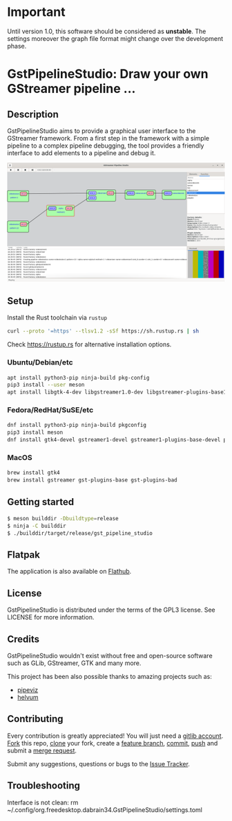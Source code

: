 # Important

Until version 1.0, this software should be considered as **unstable**.
The settings moreover the graph file format might change over the development phase.

# GstPipelineStudio: Draw your own GStreamer pipeline ...

## Description

GstPipelineStudio aims to provide a graphical user interface to the GStreamer framework. From a first step in the framework with a simple pipeline to a complex pipeline debugging, the tool provides a friendly interface to add elements to a pipeline and debug it.

![alt tag](data/screenshots/gps_screenshot.png)

## Setup

Install the Rust toolchain via `rustup`

```sh
curl --proto '=https' --tlsv1.2 -sSf https://sh.rustup.rs | sh
```

Check https://rustup.rs for alternative installation options.

### Ubuntu/Debian/etc

```sh
apt install python3-pip ninja-build pkg-config
pip3 install --user meson
apt install libgtk-4-dev libgstreamer1.0-dev libgstreamer-plugins-base1.0-dev
```

### Fedora/RedHat/SuSE/etc

```sh
dnf install python3-pip ninja-build pkgconfig
pip3 install meson
dnf install gtk4-devel gstreamer1-devel gstreamer1-plugins-base-devel python3-pip ninja-build pkgconfig
```

### MacOS

```sh
brew install gtk4
brew install gstreamer gst-plugins-base gst-plugins-bad
```

## Getting started

```sh
$ meson builddir -Dbuildtype=release
$ ninja -C builddir
$ ./builddir/target/release/gst_pipeline_studio
```

## Flatpak

The application is also available on [Flathub](https://flathub.org/apps/details/org.freedesktop.dabrain34.GstPipelineStudio).

## License

GstPipelineStudio is distributed under the terms of the GPL3 license.
See LICENSE for more information.

## Credits

GstPipelineStudio wouldn't exist without free and open-source software such as
GLib, GStreamer, GTK and many more.

This project has been also possible thanks to amazing projects such as:

- [pipeviz](https://github.com/virinext/pipeviz)
- [helvum](https://gitlab.freedesktop.org/ryuukyu/helvum)

## Contributing

Every contribution is greatly appreciated! You will just need a [gitlib account](https://gitlab.freedesktop.org/users/sign_in?redirect_to_referer=yes). [Fork](https://docs.gitlab.com/ee/user/project/repository/forking_workflow.html) this repo, [clone](http://git-scm.com/docs/git-clone) your fork, create a [feature branch](https://www.google.com/search?q=git+feature+branches), [commit](http://git-scm.com/docs/git-commit), [push](http://git-scm.com/docs/git-push) and submit a [merge request](https://docs.gitlab.com/ee/user/project/merge_requests/creating_merge_requests.html).

Submit any suggestions, questions or bugs to the [Issue Tracker](https://gitlab.freedesktop.org/dabrain34/GstPipelineStudio/-/issues/).

## Troubleshooting

Interface is not clean: rm ~/.config/org.freedesktop.dabrain34.GstPipelineStudio/settings.toml
